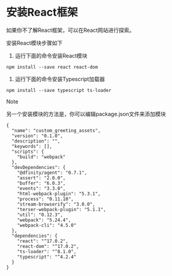 # 安装React框架

如果你不了解React框架，可以在React网站进行探索。

安装React模块步骤如下

1. 运行下面的命令安装React模块

```text
npm install --save react react-dom
```

1. 运行下面的命令安装Typescript加载器

```text
npm install --save typescript ts-loader
```

Note

另一个安装模块的方法是，你可以编辑package.json文件来添加模块

```text
{
  "name": "custom_greeting_assets",
  "version": "0.1.0",
  "description": "",
  "keywords": [],
  "scripts": {
    "build": "webpack"
  },
  "devDependencies": {
    "@dfinity/agent": "0.7.1",
    "assert": "2.0.0",
    "buffer": "6.0.3",
    "events": "3.3.0",
    "html-webpack-plugin": "5.3.1",
    "process": "0.11.10",
    "stream-browserify": "3.0.0",
    "terser-webpack-plugin": "5.1.1",
    "util": "0.12.3",
    "webpack": "5.24.4",
    "webpack-cli": "4.5.0"
  },
  "dependencies": {
    "react": "^17.0.2",
    "react-dom": "^17.0.2",
    "ts-loader": "^8.1.0",
    "typescript": "^4.2.4"
  }
}
```

